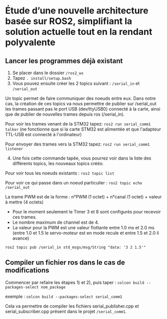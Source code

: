 # Étude d’une nouvelle architecture basée sur ROS2, simplifiant la solution actuelle tout en la rendant polyvalente 

## Lancer les programmes déjà existant

1) Se placer dans le dossier ``/ros2_ws`` 
2) Tapez ``. install/setup.bash``
3) Vous pouvez ensuite créer les 2 topics suivant : ``/serial_in`` et ``/serial_out`` 

Un topic permet de faire communiquer des noeuds entre eux. Dans notre cas, la création de ces topics va nous permettre de publier sur /serial_out les trames passant pas le port USB (dev/ttyUSB0) connecté à la carte, ainsi que de publier de nouvelles trames depuis ros (/serial_in).

Pour voir les trames venant de la STM32 tapez: ``ros2 run serial_comm1 talker`` (ne fonctionne que si la carte STM32 est alimentée et que l'adapteur TTL-USB est connecté à l'ordinateur)

Pour envoyer des trames vers la STM32 tapez: ``ros2 run serial_comm1 listener``

4) Une fois cette commande tapée, vous pourrez voir dans la liste des différents topics, les nouveaux topics créés:

Pour voir tous les noeuds existants :
``ros2 topic list``

Pour voir ce qui passe dans un noeud particulier :
``ros2 topic echo /serial_out ``

La trame PWM est de la forme : n°PWM (1 octet) + n°canal (1 octet) + valeur à mettre (4 octets)

- Pour le moment seulement le Timer 3 et 8 sont configurés pour recevoir ces trames.
- Le nombre maximum de channel est de 4.
- La valeur pour la PWM est une valeur flottante entre 1.0 ms et 2.0 ms (entre 1.0 et 1.5 le servo-moteur est en mode recule et entre 1.5 et 2.0 il avance)

``ros2 topic pub /serial_in std_msgs/msg/String "data: '3 2 1.5'"``

## Compiler un fichier ros dans le cas de modifications
Commencer par refaire les étapes 1) et 2), puis taper : 
``colcon build --packages-select nom_package``

exemple :
``colcon build --packages-select serial_comm1``

Cela va permettre de compiler les fichiers serial_publisher.cpp et serial_subscriber.cpp présent dans le projet ``/serial_comm1``.
